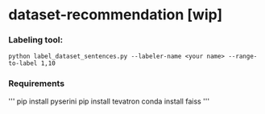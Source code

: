 # dataset-recommendation [wip]

### Labeling tool:
`python label_dataset_sentences.py --labeler-name <your name> --range-to-label 1,10`


### Requirements

'''
pip install pyserini
pip install tevatron
conda install faiss
'''

